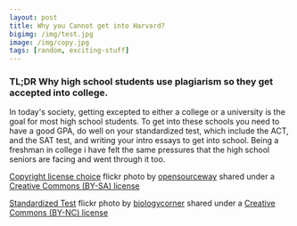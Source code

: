 ```yaml
---
layout: post
title: Why you Cannot get into Harvard?
bigimg: /img/test.jpg
image: /img/copy.jpg
tags: [random, exciting-stuff]
---
```


### TL;DR Why high school students use plagiarism so they get accepted into college. 

In today's society, getting excepted to either a college or a university is the goal for most high school students. To get into these schools you need to have a good GPA, do well on your standardized test, which include the ACT, and the SAT test, and writing your intro essays to get into school. Being a freshman in college i have felt the same pressures that the high school seniors are facing and went through it too.       





<a title="Copyright license choice" href="https://flickr.com/photos/opensourceway/4371001458">Copyright license choice</a> flickr photo by <a href="https://flickr.com/people/opensourceway">opensourceway</a> shared under a <a href="https://creativecommons.org/licenses/by-sa/2.0/">Creative Commons (BY-SA) license</a> </small>

<a title="Standardized Test" href="https://flickr.com/photos/biologycorner/4728093020">Standardized Test</a> flickr photo by <a href="https://flickr.com/people/biologycorner">biologycorner</a> shared under a <a href="https://creativecommons.org/licenses/by-nc/2.0/">Creative Commons (BY-NC) license</a> </small>
